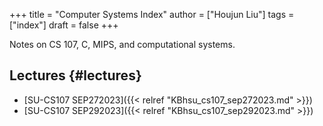 +++
title = "Computer Systems Index"
author = ["Houjun Liu"]
tags = ["index"]
draft = false
+++

Notes on CS 107, C, MIPS, and computational systems.


## Lectures {#lectures}

-   [SU-CS107 SEP272023]({{< relref "KBhsu_cs107_sep272023.md" >}})
-   [SU-CS107 SEP292023]({{< relref "KBhsu_cs107_sep292023.md" >}})
